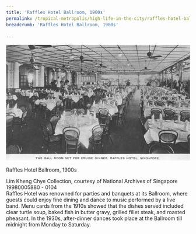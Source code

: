 ```yaml
---
title: 'Raffles Hotel Ballroom, 1900s'
permalink: /tropical-metropolis/high-life-in-the-city/raffles-hotel-ballroom-1900s/
breadcrumb: 'Raffles Hotel Ballroom, 1900s'

---
```



![Raffles Hotel Ballroom, 1900s](/images/sub2-2-the-ballroom-set-raffles-hotel.jpg)
<div class="custom-caption">
<div><p>Raffles Hotel Ballroom, 1900s</p></div>
<div>Lim Kheng Chye Collection, courtesy of National Archives of Singapore</div>
<div>19980005880 - 0104</div>
</div>
Raffles Hotel was renowned for parties and banquets at its Ballroom, where guests could enjoy fine dining and dance to music performed by a live band. Menu cards from the 1910s showed that the dishes served included clear turtle soup, baked fish in butter gravy, grilled fillet steak, and roasted pheasant. In the 1930s, after-dinner dances took place at the Ballroom till midnight from Monday to Saturday.


